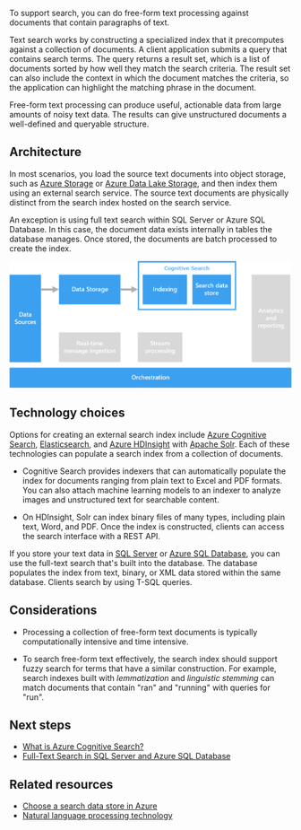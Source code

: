To support search, you can do free-form text processing against documents that contain paragraphs of text.

Text search works by constructing a specialized index that it precomputes against a collection of documents. A client application submits a query that contains search terms. The query returns a result set, which is a list of documents sorted by how well they match the search criteria. The result set can also include the context in which the document matches the criteria, so the application can highlight the matching phrase in the document.

Free-form text processing can produce useful, actionable data from large amounts of noisy text data. The results can give unstructured documents a well-defined and queryable structure.

## Architecture

In most scenarios, you load the source text documents into object storage, such as [Azure Storage](https://azure.microsoft.com/product-categories/storage) or [Azure Data Lake Storage](https://azure.microsoft.com/services/storage/data-lake-storage), and then index them using an external search service. The source text documents are physically distinct from the search index hosted on the search service.

An exception is using full text search within SQL Server or Azure SQL Database. In this case, the document data exists internally in tables the database manages. Once stored, the documents are batch processed to create the index.

![Diagram of a search pipeline.](./images/search-pipeline.png)

## Technology choices

Options for creating an external search index include [Azure Cognitive Search](https://azure.microsoft.com/services/search), [Elasticsearch](https://www.elastic.co), and [Azure HDInsight](https://azure.microsoft.com/services/hdinsight) with [Apache Solr](https://solr.apache.org). Each of these technologies can populate a search index from a collection of documents.

- Cognitive Search provides indexers that can automatically populate the index for documents ranging from plain text to Excel and PDF formats. You can also attach machine learning models to an indexer to analyze images and unstructured text for searchable content.

- On HDInsight, Solr can index binary files of many types, including plain text, Word, and PDF. Once the index is constructed, clients can access the search interface with a REST API.

If you store your text data in [SQL Server](https://www.microsoft.com/sql-server/sql-server-downloads) or [Azure SQL Database](https://azure.microsoft.com/products/azure-sql/database), you can use the full-text search that's built into the database. The database populates the index from text, binary, or XML data stored within the same database. Clients search by using T-SQL queries.

## Considerations

- Processing a collection of free-form text documents is typically computationally intensive and time intensive.

- To search free-form text effectively, the search index should support fuzzy search for terms that have a similar construction. For example, search indexes built with *lemmatization* and *linguistic stemming* can match documents that contain "ran" and "running" with queries for "run".

## Next steps
- [What is Azure Cognitive Search?](/azure/search/search-what-is-azure-search)
- [Full-Text Search in SQL Server and Azure SQL Database](/sql/relational-databases/search/full-text-search)

## Related resources

- [Choose a search data store in Azure](../technology-choices/search-options.md)
- [Natural language processing technology](../technology-choices/natural-language-processing.yml)
